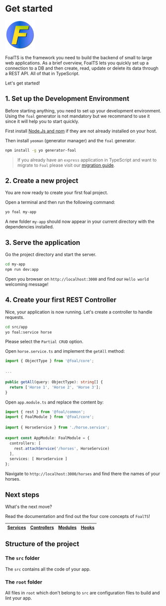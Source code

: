 # Get started

![Logo](./logo_96.png)

FoalTS is the framework you need to build the backend of small to large web applications. As a brief overview, FoalTS lets you quickly set up a connection to a DB and then create, read, update or delete its data through a REST API. All of that in TypeScript.

Let's get started!

## 1. Set up the Development Environment

Before starting anything, you need to set up your development environment. Using the `foal` generator is not mandatory but we recommand to use it since it will help you to start quickly.

First install [Node.Js and npm](https://nodejs.org/en/download/) if they are not already installed on your host.

Then install `yeoman` (generator manager) and the `foal` generator.

```sh
npm install -g yo generator-foal
```

> If you already have an `express` application in TypeScript and want to migrate to `Foal` please visit our [migration guide]().

## 2. Create a new project

You are now ready to create your first foal project.

Open a terminal and then run the following command:

```sh
yo foal my-app
```

A new folder `my-app` should now appear in your current directory with the dependencies installed.

## 3. Serve the application

Go the project directory and start the server.

```sh
cd my-app
npm run dev:app
```

Open you browser on `http://localhost:3000` and find our `Hello world` welcoming message!

## 4. Create your first REST Controller

Nice, your application is now running. Let's create a controller to handle requests.

```sh
cd src/app
yo foal:service horse
```

Please select the `Partial CRUD` option.

Open `horse.service.ts` and implement the `getAll` method:

```typescript
import { ObjectType } from '@foal/core';

...

public getAll(query: ObjectType): string[] {
  return ['Horse 1', 'Horse 2', 'Horse 3'];
}
```

Open `app.module.ts` and replace the content by:
```typescript
import { rest } from '@foal/common';
import { FoalModule } from '@foal/core';

import { HorseService } from './horse.service';

export const AppModule: FoalModule = {
  controllers: [
    rest.attachService('/horses', HorseService)
  ],
  services: [ HorseService ]
};
```

Navigate to `http://localhost:3000/horses` and find there the names of your horses.

## Next steps

What's the next move?

Read the documentation and find out the four core concepts of `FoalTS`!


[Services](./basics/services.md) | [Controllers](./basics/controllers.md) | [Modules](./basics/modules.md) | [Hooks](./basics/hooks.md)
--- | --- | --- | ---

## Structure of the project

### The `src` folder

The `src` contains all the code of your app.

### The `root` folder

All files in `root` which don't belong to `src` are configuration files to build and lint your app.